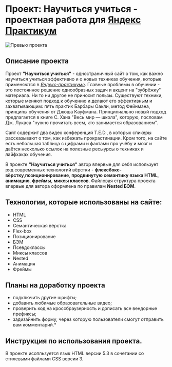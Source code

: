 # Проект: Научиться учиться - проектная работа для [Яндекс Практикум](https://practicum.yandex.ru/)
![Превью проекта]()
## Описание проекта
Проект **"Научиться учиться"** - одностраничный сайт о том, как важно научиться учиться эффективно и о новых техниках обучения, которые применяются в [*Яндекс-практикуме*](https://practicum.yandex.ru/ "Ссылка на сайт Яндекс-практикума"). Главные проблемы в обучении - это постоянное решение однообразных задач и акцент на "зубрёжку" материала. Ни то ни другое не приносит пользы. Существуют техники, которые меняют подход к обучению и делают его эффективным и захватывающим: пять практик Барбары Оакли, метод Фейнмана, принципы обучения от Джоша Кауфмана. Принципиально новый подход предлагается в книге С. Хана "Весь мир — школа", которую, пословам Дж. Лукаса "нужно прочитать всем, кто занимается образованием". 

Сайт содержит два видео конференций T.E.D., в которых спикеры рассказывают о том, как избежать прокрастинации. Кром того, на сайте есть небольшая таблица с цифрами и фактами про учёбу и мозг и даётся несколько ссылок на полезные ресыурсы о техниках и лайфхаках обучения.

В проекте **"Научиться учиться"** автор впервые для себя использует ряд современных технологий вёрстки - **флексбокс-вёрстку**,**позиционирование**,  **продвинутую семантику языка HTML**, **анимацию**, **фреймы**, **миксы классов**. Файловая структура проекта впервые для автора оформлена по правилам **Nested БЭМ**.

## Технологии, которые использованы на сайте:
* HTML
* CSS
* Семантическая вёрстка
* Flex-box
* Позиционирование
* БЭМ
* Псевдоклассы
* Миксы классов
* Nested 
* Анимация
* Фреймы 

## Планы на доработку проекта
* подключить другие шрифты;
* добавить любимые образовательные видео;
* проверить код на кроссбраузерность и дописать все вендорные префиксы;
* задизайнить форму, через которую пользователи смогут отправить вам комментарий.*

## Инструкция по использования проекта.  
В проекте исопльзуется язык HTML версии 5.3 в сочетании со стилевыми файлами CSS версии 3.

